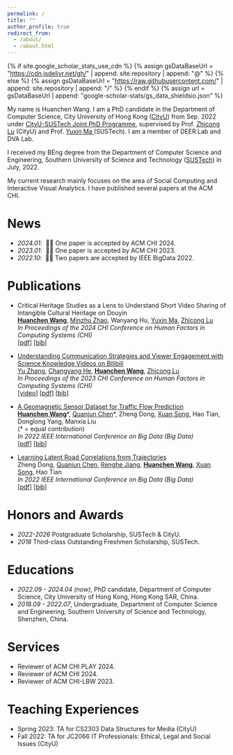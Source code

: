 ```yaml
---
permalink: /
title: ""
author_profile: true
redirect_from: 
  - /about/
  - /about.html
---
```


{% if site.google_scholar_stats_use_cdn %}
{% assign gsDataBaseUrl = "<https://cdn.jsdelivr.net/gh/>" | append: site.repository | append: "@" %}
{% else %}
{% assign gsDataBaseUrl = "<https://raw.githubusercontent.com/>" | append: site.repository | append: "/" %}
{% endif %}
{% assign url = gsDataBaseUrl | append: "google-scholar-stats/gs_data_shieldsio.json" %}

<span class='anchor' id='about-me'></span>

My name is Huanchen Wang. I am a PhD candidate in the Department of Computer Science, City University of Hong Kong (<a href="https://www.cityu.edu.hk/">CityU</a>) from Sep. 2022 under <a href="https://www.cityu.edu.hk/pia/page.aspx?p=PhD_Joint_Degree_Programmes">CityU-SUSTech Joint PhD Programme</a>, supervised by Prof. <a href="https://www.cs.cityu.edu.hk/~zhiconlu/">Zhicong Lu</a> (CityU) and Prof. <a href="https://cse.sustech.edu.cn/faculty/~mayx/"> Yuxin Ma </a>(SUSTech). I am a member of DEER Lab and DVA Lab.

I received my BEng degree from the Department of Computer Science and Engineering, Southern University of Science and Technology (<a href="https://www.sustech.edu.cn/">SUSTech</a>) in July, 2022.

My current research mainly focuses on the area of Social Computing and Interactive Visual Analytics.
I have published several papers at the ACM CHI.
<!-- <a href='https://scholar.google.com/citations?user=bThdf0MAAAAJ'><img src="https://img.shields.io/endpoint?logo=Google%20Scholar&url=https://raw.githubusercontent.com/wanghchen/wanghchen.github.io/google-scholar-stats/gs_data_shieldsio.json&labelColor=f6f6f6&color=9cf&style=flat&label=citations"></a>  -->

<span class='anchor' id='-news'></span>
# News

- *2024.01*: &nbsp;🎉🎉 One paper is accepted by ACM CHI 2024.
- *2023.01*: &nbsp;🎉🎉 One paper is accepted by ACM CHI 2023.
- *2022.10*: &nbsp;🎉🎉 Two papers are accepted by IEEE BigData 2022.

<span class='anchor' id='-publications'></span>
# Publications

<!-- <div class='paper-box'><div class='paper-box-image'><div><div class="badge">CVPR 2016</div><img src='images/500x300.png' alt="sym" width="100%"></div></div>
<div class='paper-box-text' markdown="1">

[Deep Residual Learning for Image Recognition](https://openaccess.thecvf.com/content_cvpr_2016/papers/He_Deep_Residual_Learning_CVPR_2016_paper.pdf)

**Kaiming He**, Xiangyu Zhang, Shaoqing Ren, Jian Sun

[**Project**](https://scholar.google.com/citations?view_op=view_citation&hl=zh-CN&user=DhtAFkwAAAAJ&citation_for_view=DhtAFkwAAAAJ:ALROH1vI_8AC) <strong><span class='show_paper_citations' data='DhtAFkwAAAAJ:ALROH1vI_8AC'></span></strong>
- Lorem ipsum dolor sit amet, consectetur adipiscing elit. Vivamus ornare aliquet ipsum, ac tempus justo dapibus sit amet. 
</div>
</div> -->

- Critical Heritage Studies as a Lens to Understand Short Video Sharing of Intangible Cultural Heritage on Douyin
  <br>
  [**Huanchen Wang**](https://wanghchen.github.io), [Minzhu Zhao](https://mindyzhaominzhu.github.io), Wanyang Hu, [Yuxin Ma](https://cse.sustech.edu.cn/faculty/~mayx/), [Zhicong Lu](https://www.cs.cityu.edu.hk/~zhiconlu/)
  <br>
  *In Proceedings of the 2024 CHI Conference on Human Factors in Computing Systems (CHI)*
  <br>
  [<a href="/publications/chs-ich-douyin/2024-CHI-CHSICH.pdf">pdf</a>]
  [<a href="/publications/chs-ich-douyin/2024-CHI-CHSICH.bib">bib</a>]

- [Understanding Communication Strategies and Viewer Engagement with Science Knowledge Videos on Bilibili](https://dl.acm.org/doi/abs/10.1145/3544548.3581476)
  <br>
  [Yu Zhang](https://yuiz.github.io/), [Changyang He](https://hechangyang.com/), [**Huanchen Wang**](https://wanghchen.github.io), [Zhicong Lu](https://www.cs.cityu.edu.hk/~zhiconlu/)
  <br>
  *In Proceedings of the 2023 CHI Conference on Human Factors in Computing Systems (CHI)*
  <br>
  [<a href="https://www.youtube.com/watch?v=-KpemLOBt1s">video</a>]
  [<a href="/publications/understanding-sci-bili/2023-CHI-BiliSci.pdf">pdf</a>]
  [<a href="/publications/understanding-sci-bili/2023-CHI-BiliSci.bib">bib</a>]

- [A Geomagnetic Sensor Dataset for Traffic Flow Prediction](https://ieeexplore.ieee.org/abstract/document/10020763)
  <br>
  [**Huanchen Wang**](https://wanghchen.github.io)\*, [Quanjun Chen](https://scholar.google.com/citations?user=_PKwzTwAAAAJ&hl=en)\*, Zheng Dong, [Xuan Song](https://www.sustech.edu.cn/en/faculties/songxuan.html), Hao Tian, Donglong Yang, Manxia Liu
  <br>
  (* = equal contribution)
  <br>
  *In 2022 IEEE International Conference on Big Data (Big Data)*
  <br>
  [<a  href="/publications/geomagnetic-dataset/2022-IEEEBigData-Geomagnetic.pdf">pdf</a>]
  [<a  href="/publications/geomagnetic-dataset/2022-IEEEBigData-Geomagnetic.bib">bib</a>]

- [Learning Latent Road Correlations from Trajectories](https://ieeexplore.ieee.org/abstract/document/10020759)
  <br>
  Zheng Dong, [Quanjun Chen](https://scholar.google.com/citations?user=_PKwzTwAAAAJ&hl=en), [Renghe Jiang](https://www.renhejiang.com/), [**Huanchen Wang**](https://wanghchen.github.io), [Xuan Song](https://www.sustech.edu.cn/en/faculties/songxuan.html), Hao Tian
  <br>
  *In 2022 IEEE International Conference on Big Data (Big Data)*
  <br>
  [<a href="/publications/latent-road-correlations/2022-IEEEBigData-Road.pdf">pdf</a>]
  [<a href="/publications/latent-road-correlations/2022-IEEEBigData-Road.bib">bib</a>]

<span class='anchor' id='-honors-and-awards'></span>
# Honors and Awards

- *2022-2026* Postgraduate Scholarship, SUSTech & CityU.
- *2018* Third-class Outstanding Freshmen Scholarship, SUSTech.

<span class='anchor' id='-educations'></span>
# Educations

- *2022.09 - 2024.04 (now)*, PhD candidate, Department of Computer Science, City University of Hong Kong, Hong Kong SAR, China.
- *2018.09 - 2022.07*, Undergraduate, Department of Computer Science and Engineering, Southern University of Science and Technology, Shenzhen, China.

<span class='anchor' id='-services'></span>
# Services

- Reviewer of ACM CHI PLAY 2024.
- Reviewer of ACM CHI 2024.
- Reviewer of ACM CHI-LBW 2023.

<span class='anchor' id='-teaching-experiences'></span>
# Teaching Experiences

- Spring 2023: TA for CS2303 Data Structures for Media (CityU)
- Fall 2022: TA for JC2066 IT Professionals: Ethical, Legal and Social Issues (CityU)
